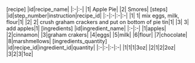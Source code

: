 [recipe]
|id|recipe_name|
\|:-\|:-\|
|1| Apple Pie|
|2| Smores|
[steps]
|id|step_number|instruction|recipe_id|
\|:-\|:-\|:-\|:-\|
|1| 1| mix eggs, milk, flour|1|
|2| 2| crush graham crackers and put on bottom of pie tin|1|
|3| 3| add apples|1|
[ingredients]
|id|ingredient_name|
\|:-\|:-\|
|1|apples|
|2|cinnamon|
|3|graham crakers|
|4|eggs|
|5|milk|
|6|flour|
|7|chocolate|
|8|marshmellows|
[ingredients_quantity]
|id|recipe_id|ingredient_id|quantity|
\|:-\|:-\|:-\|:-\|
|1|1|1|3oz|
|2|1|2|2oz|
|3|2|3|1oz|
